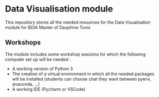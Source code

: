 # Data Visualisation module 
This repository stores all the needed resources for the Data Visualisation module for BDIA Master of Dauphine Tunis

## Workshops
The module includes some workshop sessions for which the following computer set up will be needed : 

- A working version of Python 3
- The creation of a virtual environment in which all the needed packages will be installed (students can choose chat they want between pyenv, anaconda, ...)
- A working IDE (Pycharm or VSCode)

